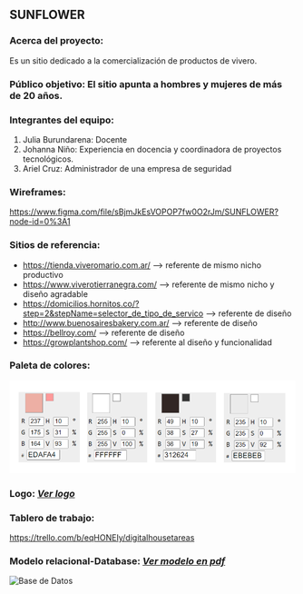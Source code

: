 ## **SUNFLOWER**

### **Acerca del proyecto:** 
Es un sitio dedicado a la comercialización de productos de vivero. 

### **Público objetivo:** El sitio apunta a hombres y mujeres de más de 20 años.

### **Integrantes del equipo:**
1. Julia Burundarena: Docente
2. Johanna Niño: Experiencia en docencia y coordinadora de proyectos tecnológicos.
3. Ariel Cruz: Administrador de una empresa de seguridad 

### **Wireframes:**
https://www.figma.com/file/sBjmJkEsVOPOP7fw0O2rJm/SUNFLOWER?node-id=0%3A1

### **Sitios de referencia:**

* https://tienda.viveromario.com.ar/ --> referente de mismo nicho productivo
* https://www.viverotierranegra.com/ --> referente de mismo nicho y diseño agradable
* https://domicilios.hornitos.co/?step=2&stepName=selector_de_tipo_de_servico --> referente de diseño
* http://www.buenosairesbakery.com.ar/ --> referente de diseño
* https://bellroy.com/ --> referente de diseño
* https://growplantshop.com/ --> referente al diseño y funcionalidad

### **Paleta de colores:**
![paleta de colores](design/paleta_de_colores.png)

### **Logo:** [_Ver logo_](desing/sunflowerLogo.png)
 

### **Tablero de trabajo:** 
https://trello.com/b/eqHONEIy/digitalhousetareas


### **Modelo relacional-Database:** [_Ver modelo en pdf_](db/DB_Sunflower.com.pdf)
![Base de Datos](https://github.com/juliaburun/grupo_2_sunflower/blob/main/db/DB_Sunflower.com.jpeg)








